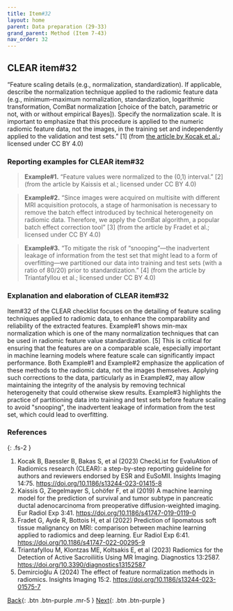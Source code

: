 ```yaml
---
title: Item#32
layout: home
parent: Data preparation (29-33)
grand_parent: Method (Item 7-43)
nav_order: 32
---
```


## CLEAR item#32


“Feature scaling details (e.g., normalization, standardization). If applicable, describe the normalization technique applied to the radiomic feature data (e.g., minimum–maximum normalization, standardization, logarithmic transformation, ComBat normalization [choice of the batch, parametric or not, with or without empirical Bayes]). Specify the normalization scale. It is important to emphasize that this procedure is applied to the numeric radiomic feature data, not the images, in the training set and independently applied to the validation and test sets.” [1] (from [the article by Kocak et al.](https://insightsimaging.springeropen.com/articles/10.1186/s13244-023-01415-8); licensed under CC BY 4.0)


### Reporting examples for CLEAR item#32

> **Example#1.** “Feature values were normalized to the (0,1) interval.” [2] (from the article by Kaissis et al.; licensed under CC BY 4.0)

> **Example#2.** “Since images were acquired on multisite with different MRI acquisition protocols, a stage of harmonisation is necessary to remove the batch effect introduced by technical heterogeneity on radiomic data. Therefore, we apply the ComBat algorithm, a popular batch effect correction tool” [3] (from the article by Fradet et al.; licensed under CC BY 4.0)

> **Example#3.** “To mitigate the risk of “snooping”—the inadvertent leakage of information from the test set that might lead to a form of overfitting—we partitioned our data into training and test sets (with a ratio of 80/20) prior to standardization.” [4] (from the article by Triantafyllou et al.; licensed under CC BY 4.0)


### Explanation and elaboration of CLEAR item#32

Item#32 of the CLEAR checklist focuses on the detailing of feature scaling techniques applied to radiomic data, to enhance the comparability and reliability of the extracted features. Example#1 shows min-max normalization which is one of the many normalization techniques that can be used in radiomic feature value standardization. [5] This is critical for ensuring that the features are on a comparable scale, especially important in machine learning models where feature scale can significantly impact performance. Both Example#1 and Example#2 emphasize the application of these methods to the radiomic data, not the images themselves. Applying such corrections to the data, particularly as in Example#2, may allow maintaining the integrity of the analysis by removing technical heterogeneity that could otherwise skew results. Example#3 highlights the practice of partitioning data into training and test sets before feature scaling to avoid "snooping", the inadvertent leakage of information from the test set, which could lead to overfitting. 

### References

{: .fs-2 }

1. 	Kocak B, Baessler B, Bakas S, et al (2023) CheckList for EvaluAtion of Radiomics research (CLEAR): a step-by-step reporting guideline for authors and reviewers endorsed by ESR and EuSoMII. Insights Imaging 14:75. https://doi.org/10.1186/s13244-023-01415-8
2. 	Kaissis G, Ziegelmayer S, Lohöfer F, et al (2019) A machine learning model for the prediction of survival and tumor subtype in pancreatic ductal adenocarcinoma from preoperative diffusion-weighted imaging. Eur Radiol Exp 3:41. https://doi.org/10.1186/s41747-019-0119-0
3. 	Fradet G, Ayde R, Bottois H, et al (2022) Prediction of lipomatous soft tissue malignancy on MRI: comparison between machine learning applied to radiomics and deep learning. Eur Radiol Exp 6:41. https://doi.org/10.1186/s41747-022-00295-9
4. 	Triantafyllou M, Klontzas ME, Koltsakis E, et al (2023) Radiomics for the Detection of Active Sacroiliitis Using MR Imaging. Diagnostics 13:2587. https://doi.org/10.3390/diagnostics13152587
5. 	Demircioğlu A (2024) The effect of feature normalization methods in radiomics. Insights Imaging 15:2. https://doi.org/10.1186/s13244-023-01575-7


[Back](https://radiomic.github.io/CLEAR-E3/docs/Item2.html){: .btn .btn-purple .mr-5 }
[Next](https://radiomic.github.io/CLEAR-E3/docs/Item4.html){: .btn .btn-purple   }
